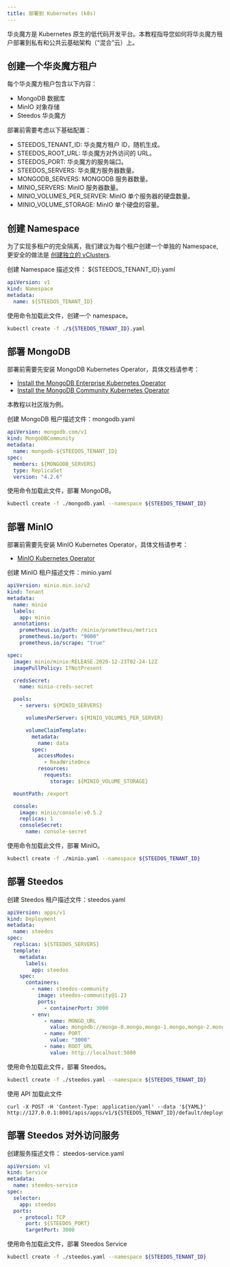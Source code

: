 ```yaml
---
title: 部署到 Kubernetes (k8s)
---
```


华炎魔方是 Kubernetes 原生的低代码开发平台。本教程指导您如何将华炎魔方租户部署到私有和公共云基础架构（“混合”云）上。

## 创建一个华炎魔方租户

每个华炎魔方租户包含以下内容：

- MongoDB 数据库
- MinIO 对象存储
- Steedos 华炎魔方

部署前需要考虑以下基础配置：

- STEEDOS_TENANT_ID: 华炎魔方租户 ID，随机生成。
- STEEDOS_ROOT_URL: 华炎魔方对外访问的 URL。
- STEEDOS_PORT: 华炎魔方的服务端口。
- STEEDOS_SERVERS: 华炎魔方服务器数量。
- MONGODB_SERVERS: MONGODB 服务器数量。
- MINIO_SERVERS: MinIO 服务器数量。
- MINIO_VOLUMES_PER_SERVER: MinIO 单个服务器的硬盘数量。
- MINIO_VOLUME_STORAGE: MinIO 单个硬盘的容量。

## 创建 Namespace

为了实现多租户的完全隔离，我们建议为每个租户创建一个单独的 Namespace, 更安全的做法是 [创建独立的 vClusters](https://loft.sh/features/virtual-kubernetes-clusters).

创建 Namespace 描述文件： ${STEEDOS_TENANT_ID}.yaml

```yaml
apiVersion: v1
kind: Namespace
metadata:
  name: ${STEEDOS_TENANT_ID}
```

使用命令加载此文件，创建一个 namespace。

```sh
kubectl create -f ./${STEEDOS_TENANT_ID}.yaml
```

## 部署 MongoDB

部署前需要先安装 MongoDB Kubernetes Operator，具体文档请参考：

- [Install the MongoDB Enterprise Kubernetes Operator](https://docs.mongodb.com/kubernetes-operator/master/tutorial/install-k8s-operator/)
- [Install the MongoDB Community Kubernetes Operator](https://github.com/mongodb/mongodb-kubernetes-operator)

本教程以社区版为例。

创建 MongoDB 租户描述文件：mongodb.yaml

```yaml
apiVersion: mongodb.com/v1
kind: MongoDBCommunity
metadata:
  name: mongodb-${STEEDOS_TENANT_ID}
spec:
  members: ${MONGODB_SERVERS}
  type: ReplicaSet
  version: "4.2.6"
```

使用命令加载此文件，部署 MongoDB。

```sh
kubectl create -f ./mongodb.yaml --namespace ${STEEDOS_TENANT_ID}
```

## 部署 MinIO

部署前需要先安装 MinIO Kubernetes Operator，具体文档请参考：

- [MinIO Kubernetes Operator](https://github.com/minio/operator)

创建 MinIO 租户描述文件：minio.yaml

```yaml
apiVersion: minio.min.io/v2
kind: Tenant
metadata:
  name: minio
  labels:
    app: minio
  annotations:
    prometheus.io/path: /minio/prometheus/metrics
    prometheus.io/port: "9000"
    prometheus.io/scrape: "true"

spec:
  image: minio/minio:RELEASE.2020-12-23T02-24-12Z
  imagePullPolicy: IfNotPresent

  credsSecret:
    name: minio-creds-secret

  pools:
    - servers: ${MINIO_SERVERS}

      volumesPerServer: ${MINIO_VOLUMES_PER_SERVER}

      volumeClaimTemplate:
        metadata:
          name: data
        spec:
          accessModes:
            - ReadWriteOnce
          resources:
            requests:
              storage: ${MINIO_VOLUME_STORAGE}

  mountPath: /export

  console:
    image: minio/console:v0.5.2
    replicas: 1
    consoleSecret:
      name: console-secret
```

使用命令加载此文件，部署 MinIO。

```sh
kubectl create -f ./minio.yaml --namespace ${STEEDOS_TENANT_ID}
```

## 部署 Steedos

创建 Steedos 租户描述文件：steedos.yaml

```yaml
apiVersion: apps/v1
kind: Deployment
metadata:
  name: steedos
spec:
  replicas: ${STEEDOS_SERVERS}
  template:
    metadata:
      labels:
        app: steedos
    spec:
      containers:
        - name: steedos-community
          image: steedos-community@1.23
          ports:
            - containerPort: 3000
        - env:
            - name: MONGO_URL
              value: mongodb://mongo-0.mongo,mongo-1.mongo,mongo-2.mongo:27017/steedos?replicaSet=rsSteedos
            - name: PORT
              value: "3000"
            - name: ROOT_URL
              value: http://localhost:5080
```

使用命令加载此文件，部署 Steedos。

```sh
kubectl create -f ./steedos.yaml --namespace ${STEEDOS_TENANT_ID}
```

使用 API 加载此文件

```
curl -X POST -H 'Content-Type: application/yaml' --data '${YAML}' http://127.0.0.1:8001/apis/apps/v1/${STEEDOS_TENANT_ID}/default/deployments

```

## 部署 Steedos 对外访问服务

创建服务描述文件： steedos-service.yaml

```yaml
apiVersion: v1
kind: Service
metadata:
  name: steedos-service
spec:
  selector:
    app: steedos
  ports:
    - protocol: TCP
      port: ${STEEDOS_PORT}
      targetPort: 3000
```

使用命令加载此文件，部署 Steedos Service

```sh
kubectl create -f ./steedos.yaml --namespace ${STEEDOS_TENANT_ID}
```
